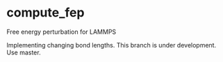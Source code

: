 compute_fep
===========

Free energy perturbation for LAMMPS

Implementing changing bond lengths.
This branch is under development. Use master.
